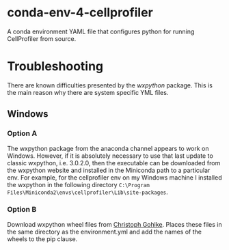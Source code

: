 # conda-env-4-cellprofiler
A conda environment YAML file that configures python for running CellProfiler from source.

# Troubleshooting
There are known difficulties presented by the *wxpython* package. This is the main reason why there are system specific YML files.

## Windows
### Option A
The wxpython package from the anaconda channel appears to work on Windows. However, if it is absolutely necessary to use that last update to classic wxpython, i.e. 3.0.2.0, then the executable can be downloaded from the wxpython website and installed in the Miniconda path to a particular env. For example, for the cellprofiler env on my Windows machine I installed the wxpython in the following directory `C:\Program Files\Miniconda2\envs\cellprofiler\Lib\site-packages`.
### Option B
Download wxpython wheel files from [Christoph Gohlke](http://www.lfd.uci.edu/~gohlke/pythonlibs/). Places these files in the same directory as the environment.yml and add the names of the wheels to the pip clause.
